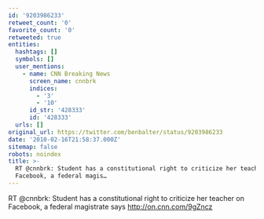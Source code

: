 ```yaml
---
id: '9203986233'
retweet_count: '0'
favorite_count: '0'
retweeted: true
entities:
  hashtags: []
  symbols: []
  user_mentions:
    - name: CNN Breaking News
      screen_name: cnnbrk
      indices:
        - '3'
        - '10'
      id_str: '428333'
      id: '428333'
  urls: []
original_url: https://twitter.com/benbalter/status/9203986233
date: '2010-02-16T21:58:37.000Z'
sitemap: false
robots: noindex
title: >-
  RT @cnnbrk: Student has a constitutional right to criticize her teacher on
  Facebook, a federal magis…
---
```


RT @cnnbrk: Student has a constitutional right to criticize her teacher on Facebook, a federal magistrate says http://on.cnn.com/9gZncz